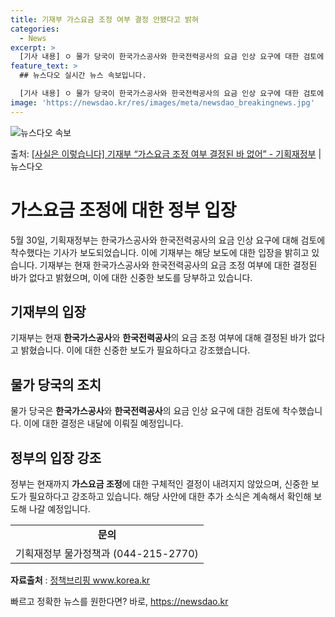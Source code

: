 ```yaml
---
title: 기재부 가스요금 조정 여부 결정 안됐다고 밝혀
categories:
  - News
excerpt: >
  [기사 내용] ㅇ 물가 당국이 한국가스공사와 한국전력공사의 요금 인상 요구에 대한 검토에 착수했다. [기재부…
feature_text: >
  ## 뉴스다오 실시간 뉴스 속보입니다.

  [기사 내용] ㅇ 물가 당국이 한국가스공사와 한국전력공사의 요금 인상 요구에 대한 검토에 착수했다. [기재부…
image: 'https://newsdao.kr/res/images/meta/newsdao_breakingnews.jpg'
---
```


![뉴스다오 속보](https://newsdao.kr/res/images/meta/newsdao_breakingnews.jpg)

<p>출처: <a href="https://newsdao.kr/3977" rel="dofollow">[사실은 이렇습니다] 기재부 “가스요금 조정 여부 결정된 바 없어” - 기획재정부</a> | 뉴스다오</p>

<h1>가스요금 조정에 대한 정부 입장</h1>
<p data-ke-size="size16">5월 30일, 기획재정부는 한국가스공사와 한국전력공사의 요금 인상 요구에 대해 검토에 착수했다는 기사가 보도되었습니다. 이에 기재부는 해당 보도에 대한 입장을 밝히고 있습니다. 기재부는 현재 한국가스공사와 한국전력공사의 요금 조정 여부에 대한 결정된 바가 없다고 밝혔으며, 이에 대한 신중한 보도를 당부하고 있습니다.</p>

<h2 data-ke-size="size26">기재부의 입장</h2>
<p data-ke-size="size16">기재부는 현재 <b>한국가스공사</b>와 <b>한국전력공사</b>의 요금 조정 여부에 대해 결정된 바가 없다고 밝혔습니다. 이에 대한 신중한 보도가 필요하다고 강조했습니다.</p>

<h2 data-ke-size="size26">물가 당국의 조치</h2>
<p data-ke-size="size16">물가 당국은 <b>한국가스공사</b>와 <b>한국전력공사</b>의 요금 인상 요구에 대한 검토에 착수했습니다. 이에 대한 결정은 내달에 이뤄질 예정입니다.</p>

<h2 data-ke-size="size26">정부의 입장 강조</h2>
<p data-ke-size="size16">정부는 현재까지 <b>가스요금 조정</b>에 대한 구체적인 결정이 내려지지 않았으며, 신중한 보도가 필요하다고 강조하고 있습니다. 해당 사안에 대한 추가 소식은 계속해서 확인해 보도해 나갈 예정입니다.</p>

<table>
    <tr>
        <td style="text-align: center; height: 17px;"><b>문의</b></td>
    </tr>
    <tr>
        <td style="text-align: center; height: 17px;">기획재정부 물가정책과 (044-215-2770)</td>
    </tr>
</table>

<p data-ke-size="size16"><b>자료출처</b> : <a href="https://newsdao.kr/3977">정책브리핑 www.korea.kr</a></p> 

빠르고 정확한 뉴스를 원한다면? 바로, <a href="https://newsdao.kr" rel="dofollow">https://newsdao.kr</a>


